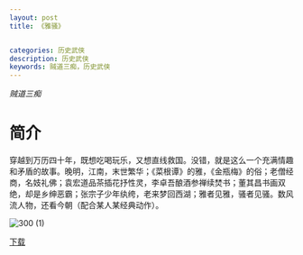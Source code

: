 ```yaml
---
layout: post
title: 《雅骚》


categories: 历史武侠
description: 历史武侠
keywords: 贼道三痴，历史武侠
---
```


*贼道三痴*

# 简介

穿越到万历四十年，既想吃喝玩乐，又想直线救国。没错，就是这么一个充满情趣和矛盾的故事。晚明，江南，末世繁华；《菜根谭》的雅，《金瓶梅》的俗；老僧经商，名妓礼佛；袁宏道品茶插花抒性灵，李卓吾酿酒参禅续焚书；董其昌书画双绝，却是乡绅恶霸；张宗子少年纨绔，老来梦回西湖；雅者见雅，骚者见骚。数风流人物，还看今朝（配合某人某经典动作）。

![300 (1)](https://tva1.sinaimg.cn/large/008dGP0Fgy1gtv1x5j6dqj304605k0sq.jpg)

[下载](http://storage.live.com/items/234A7819031ABA17!555:/《雅骚》（校对版全本）作者：贼道三痴.txt)


